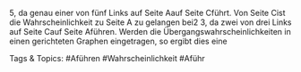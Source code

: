 5, da genau
einer von fünf Links auf Seite Aauf Seite Cführt. Von Seite Cist die Wahrscheinlichkeit zu Seite A
zu gelangen bei2
3, da zwei von drei Links auf Seite Cauf Seite Aführen.
Werden die Übergangswahrscheinlichkeiten in einen gerichteten Graphen eingetragen, so ergibt dies eine

   Tags & Topics:
   #Aführen
   #Wahrscheinlichkeit
   #Aführ